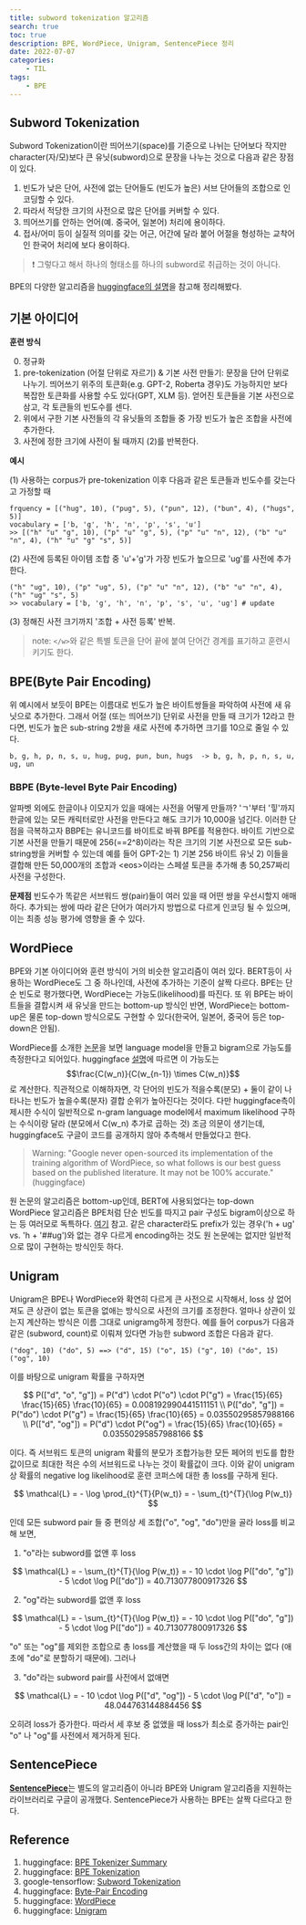 ```yaml
---
title: subword tokenization 알고리즘
search: true
toc: true
description: BPE, WordPiece, Unigram, SentencePiece 정리
date: 2022-07-07
categories:
    - TIL
tags: 
    - BPE
---
```

## Subword Tokenization

Subword Tokenization이란 띄어쓰기(space)를 기준으로 나뉘는 단어보다 작지만 character(자/모)보다 큰 유닛(subword)으로 문장을 나누는 것으로 다음과 같은 장점이 있다. 
1. 빈도가 낮은 단어, 사전에 없는 단어들도 (빈도가 높은) 서브 단어들의 조합으로 인코딩할 수 있다.
2. 따라서 적당한 크기의 사전으로 많은 단어를 커버할 수 있다.
3. 띄어쓰기를 안하는 언어(예. 중국어, 일본어) 처리에 용이하다.
4. 접사/어미 등이 실질적 의미를 갖는 어근, 어간에 달라 붙어 어절을 형성하는 교착어인 한국어 처리에 보다 용이하다.

> ❗️ 그렇다고 해서 하나의 형태소를 하나의 subword로 취급하는 것이 아니다. 

BPE의 다양한 알고리즘을 [huggingface의 설명](https://huggingface.co/docs/transformers/tokenizer_summary#bytepair-encoding-bpe)을 참고해 정리해봤다.

## 기본 아이디어

**훈련 방식**

0. 정규화
1. pre-tokenization (어절 단위로 자르기) & 기본 사전 만들기: 문장을 단어 단위로 나누기. 띄어쓰기 위주의 토큰화(e.g. GPT-2, Roberta 경우)도 가능하지만 보다 복잡한 토큰화를 사용할 수도 있다(GPT, XLM 등). 얻어진 토큰들을 기본 사전으로 삼고, 각 토큰들의 빈도수를 센다.
2. 위에서 구한 기본 사전들의 각 유닛들의 조합들 중 가장 빈도가 높은 조합을 사전에 추가한다.
3. 사전에 정한 크기에 사전이 될 때까지 (2)를 반복한다. 

**예시**

(1) 사용하는 corpus가 pre-tokenization 이후 다음과 같은 토큰들과 빈도수를 갖는다고 가정할 때
```
frquency = [("hug", 10), ("pug", 5), ("pun", 12), ("bun", 4), ("hugs", 5)]
vocabulary = ['b, 'g', 'h', 'n', 'p', 's', 'u']
>> [("h" "u" "g", 10), ("p" "u" "g", 5), ("p" "u" "n", 12), ("b" "u" "n", 4), ("h" "u" "g" "s", 5)]
```
(2) 사전에 등록된 아이템 조합 중 'u'+'g'가 가장 빈도가 높으므로 'ug'를 사전에 추가한다. 
```
("h" "ug", 10), ("p" "ug", 5), ("p" "u" "n", 12), ("b" "u" "n", 4), ("h" "ug" "s", 5)
>> vocabulary = ['b, 'g', 'h', 'n', 'p', 's', 'u', 'ug'] # update
```
(3) 정해진 사전 크기까지 '조합 + 사전 등록' 반복. 

> note: `</w>`와 같은 특별 토큰을 단어 끝에 붙여 단어간 경계를 표기하고 훈련시키기도 한다.

## BPE(Byte Pair Encoding) 

위 예시에서 보듯이 BPE는 이름대로 빈도가 높은 바이트쌍들을 파악하여 사전에 새 유닛으로 추가한다. 그래서 어절 (또는 띄어쓰기) 단위로 사전을 만들 때 크기가 12라고 한다면, 빈도가 높은 sub-string 2쌍을 새로 사전에 추가하면 크기를 10으로 줄일 수 있다.
```
b, g, h, p, n, s, u, hug, pug, pun, bun, hugs  -> b, g, h, p, n, s, u, ug, un
``` 

### BBPE (Byte-level Byte Pair Encoding)
알파벳 외에도 한글이나 이모지가 있을 때에는 사전을 어떻게 만들까? 'ㄱ'부터 '힣'까지 한글에 있는 모든 캐릭터로만 사전을 만든다고 해도 크기가 10,000을 넘긴다. 이러한 단점을 극복하고자 BBPE는 유니코드를 바이트로 바꿔 BPE를 적용한다. 바이트 기반으로 기본 사전을 만들기 때문에 256(==2^8)이라는 작은 크기의 기본 사전으로 모든 sub-string쌍을 커버할 수 있는데 예를 들어 GPT-2는 1) 기본 256 바이트 유닛 2) 이들을 결합해 만든 50,000개의 조합과 \<eos>이라는 스페셜 토큰을 추가해 총 50,257짜리 사전을 구성한다.

**문제점**
빈도수가 똑같은 서브워드 쌍(pair)들이 여러 있을 때 어떤 쌍을 우선시할지 애매하다. 추가되는 쌍에 따라 같은 단어가 여러가지 방법으로 다르게 인코딩 될 수 있으며, 이는 최종 성능 평가에 영향을 줄 수 있다.

## WordPiece

BPE와 기본 아이디어와 훈련 방식이 거의 비슷한 알고리즘이 여러 있다. BERT등이 사용하는 WordPiece도 그 중 하나인데, 사전에 추가하는 기준이 살짝 다르다. BPE는 단순 빈도로 평가했다면, WordPiece는 가능도(likelihood)를 따진다. 또 위 BPE는 바이트들을 결합시켜 새 유닛을 만드는 bottom-up 방식인 반면, WordPiece는 bottom-up은 물론 top-down 방식으로도 구현할 수 있다(한국어, 일본어, 중국어 등은 top-down은 안됨).

WordPiece를 소개한 [논문](https://static.googleusercontent.com/media/research.google.com/ja//pubs/archive/37842.pdf)을 보면 language model을 만들고 bigram으로 가능도를 측정한다고 되어있다. huggingface [설명](https://huggingface.co/course/chapter6/6?fw=pt)에 따르면 이 가능도는 $$\frac{C(w_n)}{C(w_{n-1}) \times C(w_n)}$$ 로 계산한다. 직관적으로 이해하자면, 각 단어의 빈도가 적을수록(분모) + 둘이 같이 나타나는 빈도가 높을수록(분자) 결합 순위가 높아진다는 것이다. 다만 huggingface측이 제시한 수식이 일반적으로 n-gram language model에서 maximum likelihood 구하는 수식이랑 달라 (분모에서 C(w_n) 추가로 곱하는 것) 조금 의문이 생기는데, huggingface도 구글이 코드를 공개하지 않아 추측해서 만들었다고 한다.
> Warning: "Google never open-sourced its implementation of the training algorithm of WordPiece, so what follows is our best guess based on the published literature. It may not be 100% accurate." (huggingface)

원 논문의 알고리즘은 bottom-up인데, BERT에 사용되었다는 top-down WordPiece 알고리즘은 BPE처럼 단순 빈도를 따지고 pair 구성도 bigram이상으로 하는 등 여러모로 독특하다. [여기](https://www.tensorflow.org/text/guide/subwords_tokenizer#optional_the_algorithm) 참고. 같은 character라도 prefix가 있는 경우('h + ug' vs. 'h + '##ug')와 없는 경우 다르게 encoding하는 것도 원 논문에는 없지만 일반적으로 많이 구현하는 방식인듯 하다.

## Unigram

Unigram은 BPE나 WordPiece와 확연히 다르게 큰 사전으로 시작해서, loss 상 없어져도 큰 상관이 없는 토큰을 없애는 방식으로 사전의 크기를 조정한다. 얼마나 상관이 있는지 계산하는 방식은 이름 그대로 unigramg하게 정한다. 예를 들어 corpus가 다음과 같은 (subword, count)로 이뤄져 있다면 가능한 subword 조합은 다음과 같다.
```
("dog", 10) ("do", 5) ==> ("d", 15) ("o", 15) ("g", 10) ("do", 15) ("og", 10)
```
이를 바탕으로 unigram 확률을 구하자면

$$ 
P(["d", "o", "g"]) = P("d") \cdot P("o") \cdot P("g") = \frac{15}{65} \frac{15}{65} \frac{10}{65} = 0.008192990441511151 \\
P(["do", "g"]) = P("do") \cdot P("g") = \frac{15}{65} \frac{10}{65} = 0.03550295857988166 \\
P(["d", "og"]) = P("d") \cdot P("og") = \frac{15}{65} \frac{10}{65} = 0.03550295857988166
$$

이다. 즉 서브워드 토큰의 unigram 확률의 분모가 조합가능한 모든 페어의 빈도를 합한 값이므로 최대한 적은 수의 서브워드로 나누는 것이 확률값이 크다. 이와 같이 unigram상 확률의 negative log likelihood로 훈련 코퍼스에 대한 총 loss를 구하게 된다.

$$
\mathcal{L} = - \log \prod_{t}^{T}{P(w_t)} = - \sum_{t}^{T}{\log P(w_t)} 
$$

인데 모든 subword pair 들 중 편의상 세 조합("o", "og", "do")만을 골라 loss를 비교해 보면,
1) "o"라는 subword를 없앤 후 loss 

$$ \mathcal{L} = - \sum_{t}^{T}{\log P(w_t)} = - 10 \cdot \log P(["do", "g"]) - 5 \cdot \log P(["do"]) = 40.713077800917326 $$

2)  "og"라는 subword를 없앤 후 loss

$$ \mathcal{L} = - \sum_{t}^{T}{\log P(w_t)} = - 10 \cdot \log P(["do", "g"]) - 5 \cdot \log P(["do"]) = 40.713077800917326 $$

"o" 또는 "og"를 제외한 조합으로 총 loss를 계산했을 때 두 loss간의 차이는 없다 (애초에 "do"로 분할하기 때문에). 그러나

3) "do"라는 subword pair를 사전에서 없애면

$$ \mathcal{L} = - 10 \cdot \log P(["d", "og"]) - 5 \cdot \log P(["d", "o"]) = 48.044763144884456 $$

오히려 loss가 증가한다. 따라서 세 후보 중 없앴을 때 loss가 최소로 증가하는 pair인 "o" 나 "og"를 사전에서 제거하게 된다.

## SentencePiece
[**SentencePiece**](https://github.com/google/sentencepiece)는 별도의 알고리즘이 아니라 BPE와 Unigram 알고리즘을 지원하는 라이브러리로 구글이 공개했다. SentencePiece가 사용하는 BPE는 살짝 다르다고 한다.

## Reference
1. huggingface: [BPE Tokenizer Summary](https://huggingface.co/docs/transformers/tokenizer_summary#bytepair-encoding-bpe)
2. huggingface: [BPE Tokenization](https://huggingface.co/course/chapter6/5?fw=pt#bytepair-encoding-tokenization)
3. google-tensorflow: [Subword Tokenization](https://www.tensorflow.org/text/guide/subwords_tokenizer#optional_the_algorithm)
4. huggingface: [Byte-Pair Encoding](https://huggingface.co/course/chapter6/5?fw=pt)
5. huggingface: [WordPiece](https://huggingface.co/course/chapter6/6?fw=pt)
6. huggingface: [Unigram](https://huggingface.co/course/chapter6/7?fw=pt)
